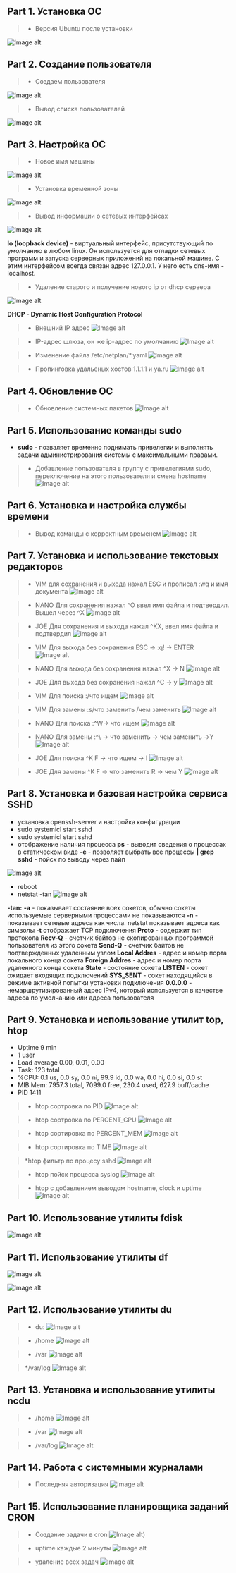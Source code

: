 ## Part 1. Установка ОС
>* Версия Ubuntu после установки

![Image alt](https://repos.21-school.ru/students/D01_Linux.ID_356272/kenyaqui_student.21_school.ru/D01_Linux-1/-/blob/develop/src/images/linux1-1.png)

## Part 2. Создание пользователя
>* Создаем пользователя

![Image alt](https://repos.21-school.ru/students/D01_Linux.ID_356272/kenyaqui_student.21_school.ru/D01_Linux-1/-/blob/develop/src/images/linux2-1.png)

>* Вывод списка пользователей

![Image alt](https://repos.21-school.ru/students/D01_Linux.ID_356272/kenyaqui_student.21_school.ru/D01_Linux-1/-/blob/develop/src/images/linux2-2.png)

## Part 3. Настройка ОС

>* Новое имя машины

![Image alt](https://repos.21-school.ru/students/D01_Linux.ID_356272/kenyaqui_student.21_school.ru/D01_Linux-1/-/blob/develop/src/images/linux3-1.png)

>* Установка временной зоны

![Image alt](https://repos.21-school.ru/students/D01_Linux.ID_356272/kenyaqui_student.21_school.ru/D01_Linux-1/-/blob/develop/src/images/linux3-2.png)

>* Вывод информации о сетевых интерфейсах

![Image alt](https://repos.21-school.ru/students/D01_Linux.ID_356272/kenyaqui_student.21_school.ru/D01_Linux-1/-/blob/develop/src/images/linux3-4.png)

__lo (loopback device)__ - виртуальный интерфейс, присутствующий по умолчанию в любом linux. Он используется для отладки сетевых программ и запуска серверных приложений на локальной машине. С этим интерфейсом всегда связан адрес 127.0.0.1. У него есть dns-имя - localhost.

>* Удаление старого и получение нового ip от dhcp сервера

![Image alt](https://repos.21-school.ru/students/D01_Linux.ID_356272/kenyaqui_student.21_school.ru/D01_Linux-1/-/blob/develop/src/images/linux3-5.png)

__DHCP - Dynamic Host Configuration Protocol__

>* Внешний IP адрес
![Image alt](https://repos.21-school.ru/students/D01_Linux.ID_356272/kenyaqui_student.21_school.ru/D01_Linux-1/-/blob/develop/src/images/linux3-6.png)

>* IP-адрес шлюза, он же ip-адрес по умолчанию
![Image alt](https://repos.21-school.ru/students/D01_Linux.ID_356272/kenyaqui_student.21_school.ru/D01_Linux-1/-/blob/develop/src/images/linux3-7.png)

>* Изменение файла /etc/netplan/*.yaml
![Image alt](https://repos.21-school.ru/students/D01_Linux.ID_356272/kenyaqui_student.21_school.ru/D01_Linux-1/-/blob/develop/src/images/linux3-8.png)

>* Пропинговка удальеных хостов 1.1.1.1 и ya.ru
![Image alt](https://repos.21-school.ru/students/D01_Linux.ID_356272/kenyaqui_student.21_school.ru/D01_Linux-1/-/blob/develop/src/images/linux3-9.png) 

## Part 4. Обновление ОС

>* Обновление системных пакетов
![Image alt](https://repos.21-school.ru/students/D01_Linux.ID_356272/kenyaqui_student.21_school.ru/D01_Linux-1/-/blob/develop/src/images/linux4-1.png)

## Part 5. Использование команды sudo

* __sudo__ - позваляет временно поднимать привелегии и выполнять задачи администрирования системы с максимальными правами.

>* Добавление пользователя в группу с привелегиями sudo, переключение на этого пользователя и смена hostname
![Image alt](https://repos.21-school.ru/students/D01_Linux.ID_356272/kenyaqui_student.21_school.ru/D01_Linux-1/-/blob/develop/src/images/linux5-1.png)

## Part 6. Установка и настройка  службы времени

>* Вывод команды с корректным временем
![Image alt](https://repos.21-school.ru/students/D01_Linux.ID_356272/kenyaqui_student.21_school.ru/D01_Linux-1/-/blob/develop/src/images/linux6-1.png)

## Part 7. Установка и использование текстовых редакторов

>* VIM для сохранения и выхода нажал ESC и прописал :wq и имя документа
![Image alt](https://repos.21-school.ru/students/D01_Linux.ID_356272/kenyaqui_student.21_school.ru/D01_Linux-1/-/blob/develop/src/images/linux7-1.png)

>* NANO Для сохранения нажал ^O ввел имя файла и подтвердил. Вышел через ^X
![Image alt](https://repos.21-school.ru/students/D01_Linux.ID_356272/kenyaqui_student.21_school.ru/D01_Linux-1/-/blob/develop/src/images/linux7-2.png)

>* JOE Для сохранения и выхода нажал ^KX, ввел имя файла и подтвердил
![Image alt](https://repos.21-school.ru/students/D01_Linux.ID_356272/kenyaqui_student.21_school.ru/D01_Linux-1/-/blob/develop/src/images/linux7-3.png)

>* VIM Для выхода без сохранения ESC -> :q! -> ENTER
![Image alt](https://repos.21-school.ru/students/D01_Linux.ID_356272/kenyaqui_student.21_school.ru/D01_Linux-1/-/blob/develop/src/images/linux7-4.png)

>* NANO Для выхода без сохранения нажал ^X -> N
![Image alt](https://repos.21-school.ru/students/D01_Linux.ID_356272/kenyaqui_student.21_school.ru/D01_Linux-1/-/blob/develop/src/images/linux7-5.png)

>* JOE Для выхода без сохранения нажал ^C -> y
![Image alt](https://repos.21-school.ru/students/D01_Linux.ID_356272/kenyaqui_student.21_school.ru/D01_Linux-1/-/blob/develop/src/images/linux7-6.png)

>* VIM Для поиска :/что ищем
![Image alt](https://repos.21-school.ru/students/D01_Linux.ID_356272/kenyaqui_student.21_school.ru/D01_Linux-1/-/blob/develop/src/images/linux7-7.png)

>* VIM Для замены :s/что заменить /чем заменить
![Image alt](https://repos.21-school.ru/students/D01_Linux.ID_356272/kenyaqui_student.21_school.ru/D01_Linux-1/-/blob/develop/src/images/linux7-8.png)

>* NANO Для поиска :^W-> что ищем
![Image alt](https://repos.21-school.ru/students/D01_Linux.ID_356272/kenyaqui_student.21_school.ru/D01_Linux-1/-/blob/develop/src/images/linux7-9.png)

>* NANO Для замены :^\ -> что заменить -> чем заменить ->Y
![Image alt](https://repos.21-school.ru/students/D01_Linux.ID_356272/kenyaqui_student.21_school.ru/D01_Linux-1/-/blob/develop/src/images/linux7-10.png)

>* JOE Для поиска ^K F -> что ищем -> I
![Image alt](https://repos.21-school.ru/students/D01_Linux.ID_356272/kenyaqui_student.21_school.ru/D01_Linux-1/-/blob/develop/src/images/linux7-11.png)

>* JOE Для замены ^K F -> что заменить R -> чем Y
![Image alt](https://repos.21-school.ru/students/D01_Linux.ID_356272/kenyaqui_student.21_school.ru/D01_Linux-1/-/blob/develop/src/images/linux7-12.png)

## Part 8. Установка и базовая настройка сервиса SSHD

* установка openssh-server и настройка конфигурации
* sudo systemicl start sshd
* sudo systemicl start sshd
* отображение наличия процесса
__ps__ - выводит сведения о процессах в статическом виде
__-e__ - позволяет выбрать все процессы
__| grep sshd__ - пойск по выводу через пайп

![Image alt](https://repos.21-school.ru/students/D01_Linux.ID_356272/kenyaqui_student.21_school.ru/D01_Linux-1/-/blob/develop/src/images/linux8-1.png)

* reboot
* netstat -tan
![Image alt](https://repos.21-school.ru/students/D01_Linux.ID_356272/kenyaqui_student.21_school.ru/D01_Linux-1/-/blob/develop/src/images/linux8-2.png)

__-tan:__
__-a__ - показывает состаяние всех сокетов, обычно сокеты используемые серверными процессами не показываются 
__-n__ - показывает сетевые адреса как числа. netstat показывает адреса как символы
__-t__ отображает TCP подключения
__Proto__ - содержит тип протокола
__Recv-Q__ - счетчик байтов не скопированных программой пользователя из этого сокета
__Send-Q__ - счетчик байтов не подтвержденных удаленным узлом
__Local Addres__ - адрес и номер порта локального конца сокета
__Foreign Addres__ - адрес и номер порта удаленного конца сокета 
__State__ - состояние сокета
__LISTEN__ - сокет ожидает входящих подключений
__SYS_SENT__ - сокет находящийся в режиме активной попытки установки подключения
__0.0.0.0__ - немаршрутизированный адрес IPv4, который используется в качестве адреса по умолчанию или адреса пользователя

 ## Part 9. Установка и использование утилит top, htop

 * Uptime 9 min
 * 1 user
 * Load average 0.00, 0.01, 0.00
 * Task: 123 total
 * %CPU: 0.1 us, 0.0 sy, 0.0 ni, 99.9 id, 0.0 wa, 0.0 hi, 0.0 si, 0.0 st
 * MIB Mem: 7957.3 total, 7099.0 free, 230.4 used, 627.9 buff/cache
 * PID 1411
 >* htop сортровка по PID
 ![Image alt](https://repos.21-school.ru/students/D01_Linux.ID_356272/kenyaqui_student.21_school.ru/D01_Linux-1/-/blob/develop/src/images/linux9-1.png)

 >* htop  сортровка по PERCENT_CPU
 ![Image alt](https://repos.21-school.ru/students/D01_Linux.ID_356272/kenyaqui_student.21_school.ru/D01_Linux-1/-/blob/develop/src/images/linux9-2.png)

 >* htop сортировка по PERCENT_MEM
 ![Image alt](https://repos.21-school.ru/students/D01_Linux.ID_356272/kenyaqui_student.21_school.ru/D01_Linux-1/-/blob/develop/src/images/linux9-3.png)

 >* htop сортировка по TIME
 ![Image alt](https://repos.21-school.ru/students/D01_Linux.ID_356272/kenyaqui_student.21_school.ru/D01_Linux-1/-/blob/develop/src/images/linux9-4.png)

 >*htop фильтр по процесу sshd
 ![Image alt](https://repos.21-school.ru/students/D01_Linux.ID_356272/kenyaqui_student.21_school.ru/D01_Linux-1/-/blob/develop/src/images/linux9-5.png)

 >* htop пойск процесса syslog
 ![Image alt](https://repos.21-school.ru/students/D01_Linux.ID_356272/kenyaqui_student.21_school.ru/D01_Linux-1/-/blob/develop/src/images/linux9-6.png)

 >* htop с добавлением выводом hostname, clock и uptime
 ![Image alt](https://repos.21-school.ru/students/D01_Linux.ID_356272/kenyaqui_student.21_school.ru/D01_Linux-1/-/blob/develop/src/images/linux9-8.png)

 ## Part 10. Использование утилиты fdisk

 ![Image alt](https://repos.21-school.ru/students/D01_Linux.ID_356272/kenyaqui_student.21_school.ru/D01_Linux-1/-/blob/develop/src/images/linux10-1.png)

 ## Part 11. Использование утилиты df

 ![Image alt](https://repos.21-school.ru/students/D01_Linux.ID_356272/kenyaqui_student.21_school.ru/D01_Linux-1/-/blob/develop/src/images/linux11-1.png)

 ![Image alt](https://repos.21-school.ru/students/D01_Linux.ID_356272/kenyaqui_student.21_school.ru/D01_Linux-1/-/blob/develop/src/images/linux11-2.png)

 ## Part 12. Использование утилиты du
 >* du:
 ![Image alt](https://repos.21-school.ru/students/D01_Linux.ID_356272/kenyaqui_student.21_school.ru/D01_Linux-1/-/blob/develop/src/images/linux12-1.png)

 >* /home
 ![Image alt](https://repos.21-school.ru/students/D01_Linux.ID_356272/kenyaqui_student.21_school.ru/D01_Linux-1/-/blob/develop/src/images/linux12-2.png)

 >* /var
 ![Image alt](https://repos.21-school.ru/students/D01_Linux.ID_356272/kenyaqui_student.21_school.ru/D01_Linux-1/-/blob/develop/src/images/linux12-3.png)

 >*/var/log
 ![Image alt](https://repos.21-school.ru/students/D01_Linux.ID_356272/kenyaqui_student.21_school.ru/D01_Linux-1/-/blob/develop/src/images/linux12-4.png)

 ## Part 13. Установка и использование утилиты ncdu

 >* /home
 ![Image alt](https://repos.21-school.ru/students/D01_Linux.ID_356272/kenyaqui_student.21_school.ru/D01_Linux-1/-/blob/develop/src/images/linux13-1.png)

 >* /var
 ![Image alt](https://repos.21-school.ru/students/D01_Linux.ID_356272/kenyaqui_student.21_school.ru/D01_Linux-1/-/blob/develop/src/images/linux13-2.png)

 >* /var/log
 ![Image alt](https://repos.21-school.ru/students/D01_Linux.ID_356272/kenyaqui_student.21_school.ru/D01_Linux-1/-/blob/develop/src/images/linux13-3.png)

 ## Part 14. Работа с системными журналами

 >* Последняя авторизация
 ![Image alt](https://repos.21-school.ru/students/D01_Linux.ID_356272/kenyaqui_student.21_school.ru/D01_Linux-1/-/blob/develop/src/images/linux14-1.png)

## Part 15. Использование планировщика заданий CRON

>* Создание задачи в cron
![Image alt](https://repos.21-school.ru/students/D01_Linux.ID_356272/kenyaqui_student.21_school.ru/D01_Linux-1/-/blob/develop/src/images/linux15-2.png))

>* uptime каждые 2 минуты
![Image alt](https://repos.21-school.ru/students/D01_Linux.ID_356272/kenyaqui_student.21_school.ru/D01_Linux-1/-/blob/develop/src/images/linux15-1.png)

>* удаление всех задач
![Image alt](https://repos.21-school.ru/students/D01_Linux.ID_356272/kenyaqui_student.21_school.ru/D01_Linux-1/-/blob/develop/src/images/linux15-3.png)
